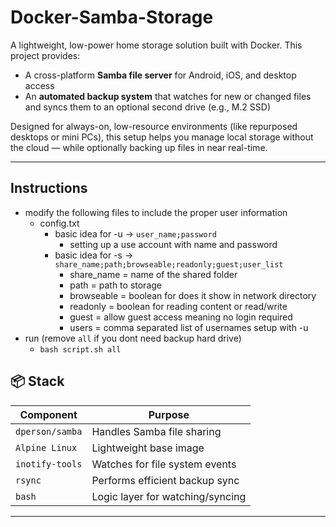 # Docker-Samba-Storage

A lightweight, low-power home storage solution built with Docker. This project provides:
- A cross-platform **Samba file server** for Android, iOS, and desktop access
- An **automated backup system** that watches for new or changed files and syncs them to an optional second drive (e.g., M.2 SSD)

Designed for always-on, low-resource environments (like repurposed desktops or mini PCs), this setup helps you manage local storage without the cloud — while optionally backing up files in near real-time.

---
## Instructions
- modify the following files to include the proper user information
    - config.txt
        - basic idea for -u → `user_name;password`
            - setting up a use account with name and password
        - basic idea for -s → `share_name;path;browseable;readonly;guest;user_list`
            - share_name = name of the shared folder
            - path = path to storage
            - browseable = boolean for does it show in network directory
            - readonly = boolean for reading content or read/write
            - guest = allow guest access meaning no login required
            - users = comma separated list of usernames setup with -u
- run (remove `all` if you dont need backup hard drive)
    - `bash script.sh all`


## 📦 Stack

| Component     | Purpose                        |
|---------------|--------------------------------|
| `dperson/samba` | Handles Samba file sharing      |
| `Alpine Linux`  | Lightweight base image         |
| `inotify-tools` | Watches for file system events |
| `rsync`         | Performs efficient backup sync |
| `bash`          | Logic layer for watching/syncing |

---


